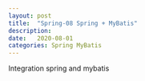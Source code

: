 ```yaml
---
layout: post
title:  "Spring-08 Spring + MyBatis"
description: 
date:   2020-08-01
categories: Spring MyBatis
---
```

Integration spring and mybatis